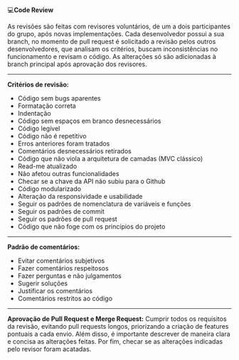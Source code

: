💻**Code Review**

As revisões são feitas com revisores voluntários, de um a dois
participantes do grupo, após novas implementações. Cada desenvolvedor
possui a sua branch, no momento de pull request é solicitado a revisão
pelos outros desenvolvedores, que analisam os critérios, buscam
inconsistências no funcionamento e revisam o código. As alterações só são
adicionadas à branch principal após aprovação dos revisores.

---

**Critérios de revisão:**
- Código sem bugs aparentes
- Formatação correta
- Indentação
- Código sem espaços em branco desnecessários
- Código legível
- Código não é repetitivo
- Erros anteriores foram tratados
- Comentários desnecessários retirados
- Código que não viola a arquitetura de camadas (MVC clássico)
- Read-me atualizado
- Não afetou outras funcionalidades
- Checar se a chave da API não subiu para o Github
- Código modularizado
- Alteração da responsividade e usabilidade
- Seguir os padrões de nomenclatura de variáveis e funções
- Seguir os padrões de commit
- Seguir os padrões de pull request
- Código que não foge com os princípios do projeto

---

**Padrão de comentários:**
- Evitar comentários subjetivos
- Fazer comentários respeitosos
- Fazer perguntas e não julgamentos
- Sugerir soluções
- Justificar os comentários
- Comentários restritos ao código

---

**Aprovação de Pull Request e Merge Request:**
Cumprir todos os requisitos da revisão, evitando pull requests longos,
priorizando a criação de features pontuais a cada envio. Além disso, é
importante descrever de maneira clara e concisa as alterações feitas. Por
fim, checar se as alterações indicadas pelo revisor foram acatadas.
